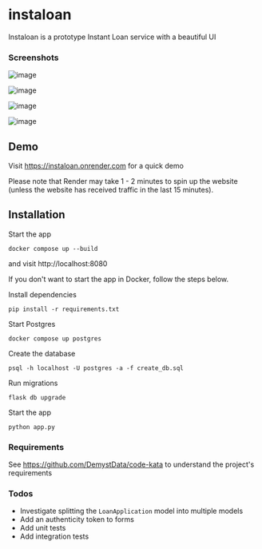 # instaloan

Instaloan is a prototype Instant Loan service with a beautiful UI

### Screenshots

![image](https://github.com/nisanthchunduru/instaloan/assets/1789832/b51b6b09-03eb-4e15-ab8c-ccb349c41217)

![image](https://github.com/nisanthchunduru/instaloan/assets/1789832/bbaada44-73a3-4b1f-a568-d04c2b8ba2a2)

![image](https://github.com/nisanthchunduru/instaloan/assets/1789832/e9742075-c23b-4c17-9ab8-d58e9f701020)

![image](https://github.com/nisanthchunduru/instaloan/assets/1789832/01fd90c8-6d16-4eb9-9d16-0304e686b2cb)

## Demo

Visit https://instaloan.onrender.com for a quick demo

Please note that Render may take 1 - 2 minutes to spin up the website (unless the website has received traffic in the last 15 minutes).

## Installation

Start the app

```
docker compose up --build
```

and visit http://localhost:8080

If you don't want to start the app in Docker, follow the steps below.

Install dependencies

```
pip install -r requirements.txt
```

Start Postgres

```
docker compose up postgres
```

Create the database

```
psql -h localhost -U postgres -a -f create_db.sql
```

Run migrations

```
flask db upgrade
```

Start the app

```
python app.py
```

### Requirements

See https://github.com/DemystData/code-kata to understand the project's requirements

### Todos

- Investigate splitting the `LoanApplication` model into multiple models
- Add an authenticity token to forms
- Add unit tests
- Add integration tests
